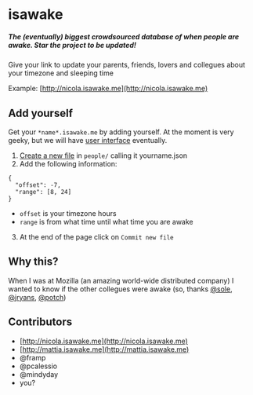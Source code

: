 # isawake

##### The (eventually) biggest crowdsourced database of when people are awake. Star the project to be updated!

Give your link to update your parents, friends, lovers and collegues about your timezone and sleeping time

Example: [http://nicola.isawake.me](http://nicola.isawake.me)

## Add yourself
Get your `*name*.isawake.me` by adding yourself. At the moment is very geeky, but we will have [user interface](https://github.com/nicolagreco/isawake/issues/9) eventually.

1.  [Create a new file](https://github.com/nicolagreco/isawake/new/master/people) in `people/` calling it yourname.json
2. Add the following information:
```
{
  "offset": -7,
  "range": [8, 24]
}
```

- `offset` is your timezone hours
- `range` is from what time until what time you are awake

3. At the end of the page click on `Commit new file`

## Why this?

When I was at Mozilla (an amazing world-wide distributed company) I wanted to know if the other collegues were awake (so, thanks [@sole](http://github.com/sole), [@jryans](http://github.com/jryans), [@potch](http://github.com/potch))

## Contributors
 - [http://nicola.isawake.me](http://nicola.isawake.me)
 - [http://mattia.isawake.me](http://mattia.isawake.me)
 - @framp
 - @pcalessio
 - @mindyday
 - you?
